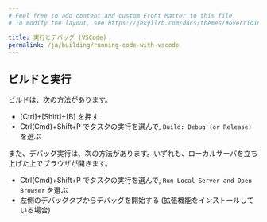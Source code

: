 ```yaml
---
# Feel free to add content and custom Front Matter to this file.
# To modify the layout, see https://jekyllrb.com/docs/themes/#overriding-theme-defaults

title: 実行とデバッグ (VSCode)
permalink: /ja/building/running-code-with-vscode
---
```


## ビルドと実行

ビルドは、次の方法があります。

- [Ctrl]+[Shift]+[B] を押す
- Ctrl(Cmd)+Shift+P でタスクの実行を選んで, `Build: Debug (or Release)` を選ぶ

また、デバッグ実行は、次の方法があります。いずれも、ローカルサーバを立ち上げた上でブラウザが開きます。

- Ctrl(Cmd)+Shift+P でタスクの実行を選んで, `Run Local Server and Open Browser` を選ぶ
- 左側のデバッグタブからデバッグを開始する (拡張機能をインストールしている場合)
